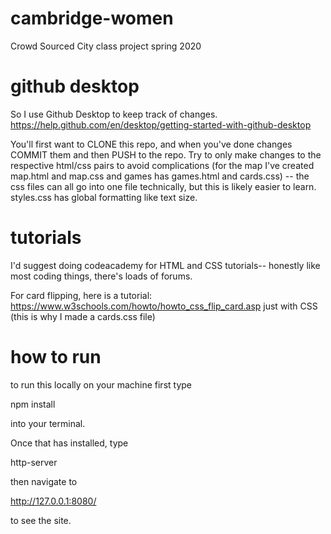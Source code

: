 # cambridge-women
Crowd Sourced City class project spring 2020

# github desktop
So I use Github Desktop to keep track of changes. https://help.github.com/en/desktop/getting-started-with-github-desktop

You'll first want to CLONE this repo, and when you've done changes COMMIT them and then PUSH to the repo. 
Try to only make changes to the respective html/css pairs to avoid complications (for the map I've created map.html and map.css and games has games.html and cards.css) -- the css files can all go into one file technically, but this is likely easier to learn. styles.css has global formatting like text size.

# tutorials
I'd suggest doing codeacademy for HTML and CSS tutorials-- honestly like most coding things, there's loads of forums.

For card flipping, here is a tutorial: https://www.w3schools.com/howto/howto_css_flip_card.asp just with CSS (this is why I made a cards.css file)


# how to run
to run this locally on your machine first type

npm install

into your terminal.

Once that has installed, type

http-server

then navigate to 

http://127.0.0.1:8080/

to see the site.


